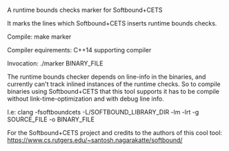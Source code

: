 A runtime bounds checks marker for Softbound+CETS

It marks the lines which Softbound+CETS inserts runtime bounds checks.

Compile: make marker

Compiler equirements: C++14 supporting compiler

Invocation: ./marker BINARY_FILE

The runtime bounds checker depends on line-info in the binaries, and currently can't track inlined instances of the runtime checks. So to compile binaries using Softbound+CETS that this tool supports it has to be compile without link-time-optimization and with debug line info.

I.e: clang -fsoftboundcets -L/SOFTBOUND_LIBRARY_DIR -lm -lrt -g SOURCE_FILE -o BINARY_FILE

For the Softbound+CETS project and credits to the authors of this cool tool:
https://www.cs.rutgers.edu/~santosh.nagarakatte/softbound/


